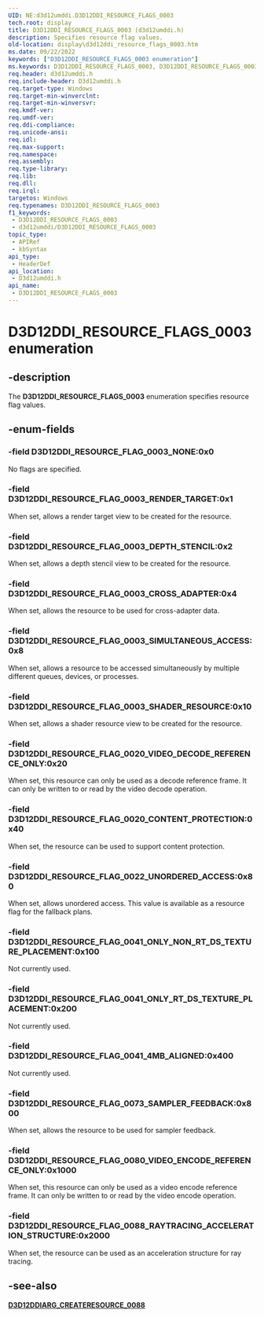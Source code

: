 ```yaml
---
UID: NE:d3d12umddi.D3D12DDI_RESOURCE_FLAGS_0003
tech.root: display
title: D3D12DDI_RESOURCE_FLAGS_0003 (d3d12umddi.h)
description: Specifies resource flag values.
old-location: display\d3d12ddi_resource_flags_0003.htm
ms.date: 09/22/2022
keywords: ["D3D12DDI_RESOURCE_FLAGS_0003 enumeration"]
ms.keywords: D3D12DDI_RESOURCE_FLAGS_0003, D3D12DDI_RESOURCE_FLAGS_0003 enumeration [Display Devices], D3D12DDI_RESOURCE_FLAG_0003_CROSS_ADAPTER, D3D12DDI_RESOURCE_FLAG_0003_DEPTH_STENCIL, D3D12DDI_RESOURCE_FLAG_0003_NONE, D3D12DDI_RESOURCE_FLAG_0003_RENDER_TARGET, D3D12DDI_RESOURCE_FLAG_0003_SHADER_RESOURCE, D3D12DDI_RESOURCE_FLAG_0003_SIMULTANEOUS_ACCESS, D3D12DDI_RESOURCE_FLAG_0020_CONTENT_PROTECTION, D3D12DDI_RESOURCE_FLAG_0020_VIDEO_DECODE_REFERENCE_ONLY, D3D12DDI_RESOURCE_FLAG_0022_UNORDERED_ACCESS, d3d12umddi/D3D12DDI_RESOURCE_FLAGS_0003, d3d12umddi/D3D12DDI_RESOURCE_FLAG_0003_CROSS_ADAPTER, d3d12umddi/D3D12DDI_RESOURCE_FLAG_0003_DEPTH_STENCIL, d3d12umddi/D3D12DDI_RESOURCE_FLAG_0003_NONE, d3d12umddi/D3D12DDI_RESOURCE_FLAG_0003_RENDER_TARGET, d3d12umddi/D3D12DDI_RESOURCE_FLAG_0003_SHADER_RESOURCE, d3d12umddi/D3D12DDI_RESOURCE_FLAG_0003_SIMULTANEOUS_ACCESS, d3d12umddi/D3D12DDI_RESOURCE_FLAG_0020_CONTENT_PROTECTION, d3d12umddi/D3D12DDI_RESOURCE_FLAG_0020_VIDEO_DECODE_REFERENCE_ONLY, d3d12umddi/D3D12DDI_RESOURCE_FLAG_0022_UNORDERED_ACCESS, display.d3d12ddi_resource_flags_0003
req.header: d3d12umddi.h
req.include-header: D3d12umddi.h
req.target-type: Windows
req.target-min-winverclnt: 
req.target-min-winversvr: 
req.kmdf-ver: 
req.umdf-ver: 
req.ddi-compliance: 
req.unicode-ansi: 
req.idl: 
req.max-support: 
req.namespace: 
req.assembly: 
req.type-library: 
req.lib: 
req.dll: 
req.irql: 
targetos: Windows
req.typenames: D3D12DDI_RESOURCE_FLAGS_0003
f1_keywords:
 - D3D12DDI_RESOURCE_FLAGS_0003
 - d3d12umddi/D3D12DDI_RESOURCE_FLAGS_0003
topic_type:
 - APIRef
 - kbSyntax
api_type:
 - HeaderDef
api_location:
 - D3d12umddi.h
api_name:
 - D3D12DDI_RESOURCE_FLAGS_0003
---
```


# D3D12DDI_RESOURCE_FLAGS_0003 enumeration

## -description

The **D3D12DDI_RESOURCE_FLAGS_0003** enumeration specifies resource flag values.

## -enum-fields

### -field D3D12DDI_RESOURCE_FLAG_0003_NONE:0x0

No flags are specified.

### -field D3D12DDI_RESOURCE_FLAG_0003_RENDER_TARGET:0x1

When set, allows a render target view to be created for the resource.

### -field D3D12DDI_RESOURCE_FLAG_0003_DEPTH_STENCIL:0x2

When set, allows a depth stencil view to be created for the resource.

### -field D3D12DDI_RESOURCE_FLAG_0003_CROSS_ADAPTER:0x4

When set, allows the resource to be used for cross-adapter data.

### -field D3D12DDI_RESOURCE_FLAG_0003_SIMULTANEOUS_ACCESS:0x8

When set, allows a resource to be accessed simultaneously by multiple different queues, devices, or processes.

### -field D3D12DDI_RESOURCE_FLAG_0003_SHADER_RESOURCE:0x10

When set, allows a shader resource view to be created for the resource.

### -field D3D12DDI_RESOURCE_FLAG_0020_VIDEO_DECODE_REFERENCE_ONLY:0x20

When set, this resource can only be used as a decode reference frame. It can only be written to or read by the video decode operation.

### -field D3D12DDI_RESOURCE_FLAG_0020_CONTENT_PROTECTION:0x40

When set, the resource can be used to support content protection.

### -field D3D12DDI_RESOURCE_FLAG_0022_UNORDERED_ACCESS:0x80

When set, allows unordered access. This value is available as a resource flag for the fallback plans.

### -field D3D12DDI_RESOURCE_FLAG_0041_ONLY_NON_RT_DS_TEXTURE_PLACEMENT:0x100

Not currently used.

### -field D3D12DDI_RESOURCE_FLAG_0041_ONLY_RT_DS_TEXTURE_PLACEMENT:0x200

Not currently used.

### -field D3D12DDI_RESOURCE_FLAG_0041_4MB_ALIGNED:0x400

Not currently used.

### -field D3D12DDI_RESOURCE_FLAG_0073_SAMPLER_FEEDBACK:0x800

When set, allows the resource to be used for sampler feedback.

### -field D3D12DDI_RESOURCE_FLAG_0080_VIDEO_ENCODE_REFERENCE_ONLY:0x1000

When set, this resource can only be used as a video encode reference frame. It can only be written to or read by the video encode operation.

### -field D3D12DDI_RESOURCE_FLAG_0088_RAYTRACING_ACCELERATION_STRUCTURE:0x2000

When set, the resource can be used as an acceleration structure for ray tracing.

## -see-also

[**D3D12DDIARG_CREATERESOURCE_0088**](ns-d3d12umddi-d3d12ddiarg_createresource_0088.md)

